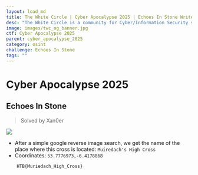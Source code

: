 ```yaml
---
layout: load_md
title: The White Circle | Cyber Apocalypse 2025 | Echoes In Stone Writeup
desc: "The White Circle is a community for Cyber/Information Security students, enthusiasts and professionals. You can discuss anything related to Security, share your knowledge with others, get help when you need it and proceed further in your journey with amazing people from all over the world."
image: images/twc_og_banner.jpg
ctf: Cyber Apocalypse 2025
parent: cyber_apocalypse_2025
category: osint
challenge: Echoes In Stone
tags: ""
---
```


<h1 class="heading card-title white-text">Cyber Apocalypse 2025</h1>


## Echoes In Stone
> Solved by Xan0er


![](https://i.imgur.com/UDj7dr7.jpeg)



- After a simple google reverse image search, we get the name of the place where this cross is located: `Muiredach's High Cross`
- Coordinates: `53.7776973,-6.4178868`

```
    HTB{Muriedach_High_Cross}
```

